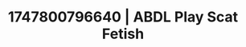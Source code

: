 ---
categories:
- Bukkake
- Teacher fantasy
- Latina
- MILF
- Creative kink
image: /assets/images/1747800796640.jpg
layout: post
seo:
  description: Featured content with premium Scat Fetish, ABDL Play. HD images available.
  keywords: Scat Fetish, ABDL Play
  og_image: /assets/images/1747800796640.jpg
  schema_type: VisualArtwork
tags:
- ABDL Play
- '#1747800796640'
- Scat Fetish
title: 1747800796640 | ABDL Play Scat Fetish
---